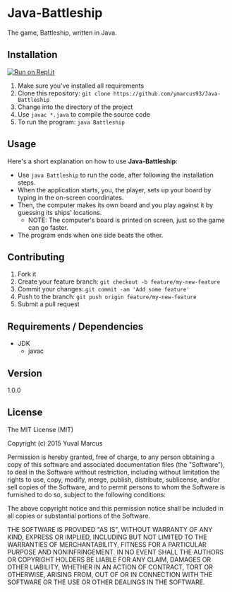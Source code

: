 # Java-Battleship

The game, Battleship, written in Java.

## Installation
[![Run on Repl.it](https://repl.it/badge/github/tnezki/Java-Battleship)](https://repl.it/github/tnezki/Java-Battleship)
1. Make sure you've installed all requirements
2. Clone this repository:
  `git clone https://github.com/ymarcus93/Java-Battleship`
3. Change into the directory of the project
4. Use `javac *.java` to compile the source code
5. To run the program: `java Battleship`

## Usage

Here's a short explanation on how to use **Java-Battleship**:

* Use `java Battleship` to run the code, after following the installation steps.
* When the application starts, you, the player, sets up your board by typing in the on-screen coordinates.
* Then, the computer makes its own board and you play against it by guessing its ships' locations.
	* NOTE: The computer's board is printed on screen, just so the game can go faster.
* The program ends when one side beats the other.

## Contributing

1. Fork it
2. Create your feature branch: `git checkout -b feature/my-new-feature`
3. Commit your changes: `git commit -am 'Add some feature'`
4. Push to the branch: `git push origin feature/my-new-feature`
5. Submit a pull request

## Requirements / Dependencies

* JDK
	* javac

## Version

1.0.0

## License

The MIT License (MIT)

Copyright (c) 2015 Yuval Marcus

Permission is hereby granted, free of charge, to any person obtaining a copy
of this software and associated documentation files (the "Software"), to deal
in the Software without restriction, including without limitation the rights
to use, copy, modify, merge, publish, distribute, sublicense, and/or sell
copies of the Software, and to permit persons to whom the Software is
furnished to do so, subject to the following conditions:

The above copyright notice and this permission notice shall be included in all
copies or substantial portions of the Software.

THE SOFTWARE IS PROVIDED "AS IS", WITHOUT WARRANTY OF ANY KIND, EXPRESS OR
IMPLIED, INCLUDING BUT NOT LIMITED TO THE WARRANTIES OF MERCHANTABILITY,
FITNESS FOR A PARTICULAR PURPOSE AND NONINFRINGEMENT. IN NO EVENT SHALL THE
AUTHORS OR COPYRIGHT HOLDERS BE LIABLE FOR ANY CLAIM, DAMAGES OR OTHER
LIABILITY, WHETHER IN AN ACTION OF CONTRACT, TORT OR OTHERWISE, ARISING FROM,
OUT OF OR IN CONNECTION WITH THE SOFTWARE OR THE USE OR OTHER DEALINGS IN THE
SOFTWARE.